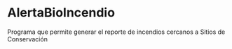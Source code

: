 # AlertaBioIncendio
Programa que permite generar el reporte de incendios cercanos a Sitios de Conservación
